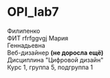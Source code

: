 ﻿# OPI_lab7
Филипенко  
ФИТ  rfrfggvgj
Мария  
Геннадьевна  
Веб-дизайнер **(не доросла ещё)**  
Дисциплина "Цифровой дизайн"  
Курс 1, группа 5, подгруппа 1 
